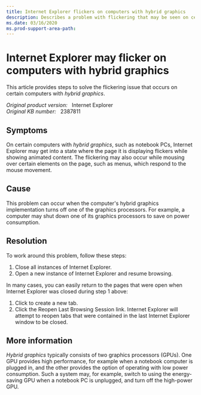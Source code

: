 ```yaml
---
title: Internet Explorer flickers on computers with hybrid graphics
description: Describes a problem with flickering that may be seen on certain notebook POCs, and describes a workaround.
ms.date: 03/16/2020
ms.prod-support-area-path: 
---
```

# Internet Explorer may flicker on computers with hybrid graphics

This article provides steps to solve the flickering issue that occurs on certain computers with *hybrid graphics*.

_Original product version:_ &nbsp; Internet Explorer  
_Original KB number:_ &nbsp; 2387811

## Symptoms

On certain computers with *hybrid graphics*, such as notebook PCs, Internet Explorer may get into a state where the page it is displaying flickers while showing animated content. The flickering may also occur while mousing over certain elements on the page, such as menus, which respond to the mouse movement.

## Cause

This problem can occur when the computer's hybrid graphics implementation turns off one of the graphics processors. For example, a computer may shut down one of its graphics processors to save on power consumption.

## Resolution

To work around this problem, follow these steps:

1. Close all instances of Internet Explorer.
2. Open a new instance of Internet Explorer and resume browsing.

In many cases, you can easily return to the pages that were open when Internet Explorer was closed during step 1 above:

1. Click to create a new tab.
2. Click the Reopen Last Browsing Session link. Internet Explorer will attempt to reopen tabs that were contained in the last Internet Explorer window to be closed.

## More information

*Hybrid graphics* typically consists of two graphics processors (GPUs). One GPU provides high performance, for example when a notebook computer is plugged in, and the other provides the option of operating with low power consumption. Such a system may, for example, switch to using the energy- saving GPU when a notebook PC is unplugged, and turn off the high-power GPU.
